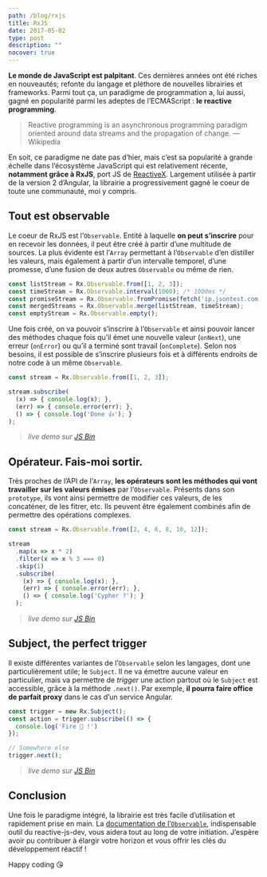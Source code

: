 ```yaml
---
path: /blog/rxjs
title: RxJS
date: 2017-05-02
type: post
description: ""
nocover: true
---
```


**Le monde de JavaScript est palpitant**. Ces dernières années ont été riches en nouveautés; refonte du langage et pléthore de nouvelles librairies et frameworks. Parmi tout ça, un paradigme de programmation a, lui aussi, gagné en popularité parmi les adeptes de l’ECMAScript : **le reactive programming**.

> Reactive programming is an asynchronous programming paradigm oriented around data streams and the propagation of change.
> — Wikipedia

En soit, ce paradigme ne date pas d’hier, mais c’est sa popularité à grande échelle dans l’écosystème JavaScript qui est relativement récente, **notamment grâce à RxJS**, port JS de [ReactiveX](http://reactivex.io/). Largement utilisée à partir de la version 2 d’Angular, la librairie a progressivement gagné le coeur de toute une communauté, moi y compris.

## Tout est observable
Le coeur de RxJS est l’`Observable`. Entité à laquelle **on peut s’inscrire** pour en recevoir les données, il peut être créé à partir d’une multitude de sources. La plus évidente est l’`Array` permettant à l’`Observable` d’en distiller les valeurs, mais également à partir d’un intervalle temporel, d’une promesse, d’une fusion de deux autres `Observable` ou même de rien.

```javascript
const listStream = Rx.Observable.from([1, 2, 3]);
const timeStream = Rx.Observable.interval(1000); /* 1000ms */
const promiseStream = Rx.Observable.fromPromise(fetch('ip.jsontest.com'));
const mergedStreams = Rx.Observable.merge(listStream, timeStream);
const emptyStream = Rx.Observable.empty();
```

Une fois créé, on va pouvoir s’inscrire à l’`Observable` et ainsi pouvoir lancer des méthodes chaque fois qu’il émet une nouvelle valeur (`onNext`), une erreur (`onError`) ou qu’il a terminé sont travail (`onComplete`). Selon nos besoins, il est possible de s’inscrire plusieurs fois et à différents endroits de notre code à un même `Observable`.

```javascript
const stream = Rx.Observable.from([1, 2, 3]);

stream.subscribe(
  (x) => { console.log(x); },
  (err) => { console.error(err); },
  () => { console.log('Done 👍'); }
);
```
>*live demo sur [JS Bin](https://jsbin.com/kamolem/2/edit?js,console)*

## Opérateur. Fais-moi sortir.
Très proches de l’API de l’`Array`, **les opérateurs sont les méthodes qui vont travailler sur les valeurs émises** par l’`Observable`. Présents dans son `prototype`, ils vont ainsi permettre de modifier ces valeurs, de les concaténer, de les fitrer, etc. Ils peuvent être également combinés afin de permettre des opérations complexes.

```javascript
const stream = Rx.Observable.from([2, 4, 6, 8, 10, 12]);

stream
  .map(x => x * 2)
  .filter(x => x % 3 === 0)
  .skip(1)
  .subscribe(
    (x) => { console.log(x); },
    (err) => { console.error(err); },
    () => { console.log('Cypher ?'); }
  );
```
>*live demo sur [JS Bin](https://jsbin.com/kamolem/3/edit?js,console)*

## Subject, the perfect trigger
Il existe différentes variantes de l’`Observable` selon les langages, dont une particulièrement utile; le `Subject`. Il ne va émettre aucune valeur en particulier, mais va permettre de *trigger* une action partout où le `Subject` est accessible, grâce à la méthode `.next()`. Par exemple, **il pourra faire office de parfait proxy** dans le cas d’un service Angular.

```javascript
const trigger = new Rx.Subject();
const action = trigger.subscribe(() => {
  console.log('Fire 🚀 !')
});

// Somewhere else
trigger.next();
```
>*live demo sur [JS Bin](https://jsbin.com/remeyis/2/edit?js,console)*

## Conclusion
Une fois le paradigme intégré, la librairie est très facile d’utilisation et rapidement prise en main. La [documentation de l’`Observable`](https://github.com/Reactive-Extensions/RxJS/blob/master/doc/api/core/observable.md), indispensable outil du reactive-js-dev, vous aidera tout au long de votre initiation. J’espère avoir pu contribuer à élargir votre horizon et vous offrir les clés du développement réactif !

Happy coding :kissing_heart:

